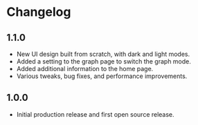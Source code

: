 # Changelog

## 1.1.0

- New UI design built from scratch, with dark and light modes.
- Added a setting to the graph page to switch the graph mode.
- Added additional information to the home page.
- Various tweaks, bug fixes, and performance improvements.

## 1.0.0

- Initial production release and first open source release.
